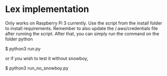 # Lex implementation

Only works on Raspberry Pi 3 currently. Use the script from the install folder
to install requirements. Remember to also update the /.aws/credentials file
after running the script.
After that, you can simply run the command on the folder python

$ python3 run.py

or if you wish to test it without snowboy,

$ python3 run_no_snowboy.py
